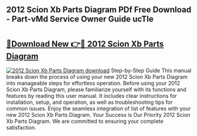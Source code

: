## 2012 Scion Xb Parts Diagram PDf Free Download - Part-vMd Service Owner Guide ucTle

# <h2><a href="http://dfjo7g.blite.top/?on=2012+Scion+Xb+Parts+Diagram">🔗Download New 👉🔴 2012 Scion Xb Parts Diagram</a></h2>

[![2012 Scion Xb Parts Diagram download](https://i.imgur.com/lujVjoI.png)](http://dfjo7g.blite.top/?on=2012+Scion+Xb+Parts+Diagram)
Step-by-Step Guide This manual breaks down the process of using your new 2012 Scion Xb Parts Diagram into manageable steps for effortless operation. Before using your 2012 Scion Xb Parts Diagram, please familiarize yourself with its functions and features by reading this user manual. It includes clear instructions for installation, setup, and operation, as well as troubleshooting tips for common issues. Enjoy the seamless integration of list of features with your new 2012 Scion Xb Parts Diagram. Your Success is Our Priority 2012 Scion Xb Parts Diagram. We are committed to ensuring your complete satisfaction.
